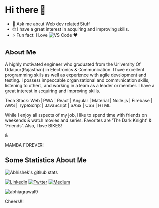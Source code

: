 <h1> Hi there 👋 </h1>

- 💬 Ask me about Web dev related Stuff
- 🤓 I have a great interest in acquiring and improving skills.
- ⚡ Fun fact: I Love ![VS Code](http://img.shields.io/badge/-VS%20Code-007ACC?style=flat-square&logo=visual-studio-code&logoColor=ffffff) ❤️

## About Me

A highly motivated engineer who graduated from the University Of Udaipur(Rajasthan) in Electronics & Communication. I have excellent programming skills as well as experience with agile development and testing. I possess impeccable organizational and communication skills, listening to others, and working in a team as a leader or member. I have a great interest in acquiring and improving skills. 

Tech Stack: 
Web | PWA | React | Angular | Material | Node.js | Firebase | AWS | TypeScript | JavaScript | SASS | CSS | HTML

While I enjoy all aspects of my job, I like to spend time with friends on weekends & watch movies and series. Favorites are 'The Dark Knight' & 'Friends'. Also, I love BIKES!

&

MAMBA FOREVER!

## Some Statistics About Me

![Abhishek's github stats](https://github-readme-stats.vercel.app/api?username=abhiagrawal9&show_icons=true&theme=dracula)<br>

[![Linkedin](https://img.shields.io/badge/LinkedIn-blue.svg?style=for-the-badge&logo=linkedin)](https://www.linkedin.com/in/abhiagrawal9/) [![Twitter](https://img.shields.io/badge/Twitter-skyblue.svg?style=for-the-badge&logo=twitter)](https://twitter.com/abhiagrawal27) [![Medium](https://img.shields.io/badge/medium-black.svg?style=for-the-badge&logo=medium)](https://medium.com/@abhiagrawal9)

<p align="left"> <img src="https://komarev.com/ghpvc/?username=abhiagrawal9" alt="abhiagrawal9" /> </p>

Cheers!!!
